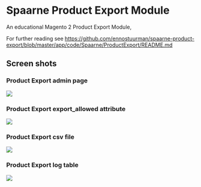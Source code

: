 # Spaarne Product Export Module
An educational Magento 2 Product Export Module,

For further reading see https://github.com/ennostuurman/spaarne-product-export/blob/master/app/code/Spaarne/ProductExport/README.md

## Screen shots

### Product Export admin page

![](https://github.com/ennostuurman/spaarne-product-export/blob/master/spaarne-product-export-admin-page.png?raw=true)


### Product Export export_allowed attribute

![](https://github.com/ennostuurman/spaarne-product-export/blob/master/spaarne-product-export-admin-export-allowed-config.png?raw=true)

### Product Export csv file

![](https://github.com/ennostuurman/spaarne-product-export/blob/master/spaarne-product-export-csv-output.png?raw=true)

### Product Export log table

![](https://github.com/ennostuurman/spaarne-product-export/blob/master/spaarne-product-export-log-table.png?raw=true)
